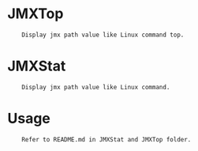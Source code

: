 JMXTop
=====
        Display jmx path value like Linux command top.
JMXStat
=====
        Display jmx path value like Linux command. 
Usage
=====
        Refer to README.md in JMXStat and JMXTop folder.
        
